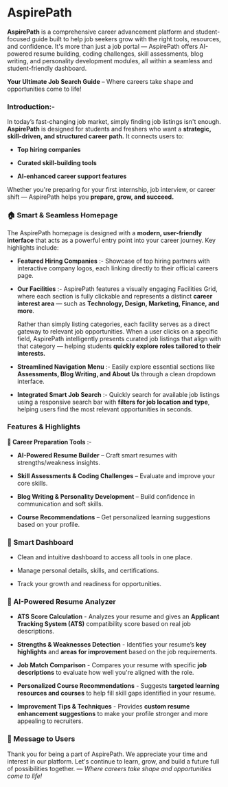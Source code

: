 # AspirePath

**AspirePath** is a comprehensive career advancement platform and student-focused guide built to help job seekers grow with the right tools, resources, and confidence. It's more than just a job portal — AspirePath offers AI-powered resume building, coding challenges, skill assessments, blog writing, and personality development modules, all within a seamless and student-friendly dashboard.

**Your Ultimate Job Search Guide** – Where careers take shape and opportunities come to life!

### Introduction:-
In today’s fast-changing job market, simply finding job listings isn't enough. **AspirePath** is designed for students and freshers who want a **strategic, skill-driven, and structured career path.** It connects users to:

- **Top hiring companies**

- **Curated skill-building tools**

- **AI-enhanced career support features**

Whether you're preparing for your first internship, job interview, or career shift — AspirePath helps you **prepare, grow, and succeed.**

### 🏠 Smart & Seamless Homepage
The AspirePath homepage is designed with a **modern, user-friendly interface** that acts as a powerful entry point into your career journey. Key highlights include:

- **Featured Hiring Companies** :- Showcase of top hiring partners with interactive company logos, each linking directly to their official careers page.

- **Our Facilities** :- AspirePath features a visually engaging Facilities Grid, where each section is fully clickable and represents a distinct **career interest area** — such as **Technology, Design, Marketing, Finance, and more**.

   Rather than simply listing categories, each facility serves as a direct gateway to relevant job opportunities. When a user clicks on a specific field, AspirePath intelligently presents curated job listings that align with that category — helping students **quickly explore roles tailored to their interests.**

- **Streamlined Navigation Menu** :- Easily explore essential sections like **Assessments, Blog Writing, and About Us** through a clean dropdown interface.

- **Integrated Smart Job Search** :- Quickly search for available job listings using a responsive search bar with **filters for job location and type**, helping users find the most relevant opportunities in seconds.

### Features & Highlights
**💼 Career Preparation Tools** :-

- **AI-Powered Resume Builder** – Craft smart resumes with strengths/weakness insights.

- **Skill Assessments & Coding Challenges** – Evaluate and improve your core skills.

- **Blog Writing & Personality Development** – Build confidence in communication and soft skills.

- **Course Recommendations** – Get personalized learning suggestions based on your profile.

### 🧠 Smart Dashboard
- Clean and intuitive dashboard to access all tools in one place.

- Manage personal details, skills, and certifications.

- Track your growth and readiness for opportunities.

### 🤖 AI-Powered Resume Analyzer
- **ATS Score Calculation** - Analyzes your resume and gives an **Applicant Tracking System (ATS)** compatibility score based on real job descriptions.

- **Strengths & Weaknesses Detection** - Identifies your resume’s **key highlights** and **areas for improvement** based on the job requirements.

- **Job Match Comparison** - Compares your resume with specific **job descriptions** to evaluate how well you're aligned with the role.

- **Personalized Course Recommendations** - Suggests **targeted learning resources and courses** to help fill skill gaps identified in your resume.

- **Improvement Tips & Techniques** - Provides **custom resume enhancement suggestions** to make your profile stronger and more appealing to recruiters.

### 💬 Message to Users
Thank you for being a part of AspirePath.
We appreciate your time and interest in our platform.
Let's continue to learn, grow, and build a future full of possibilities together.
— *Where careers take shape and opportunities come to life!*
